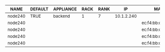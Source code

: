 | <sub>NAME</sub> | <sub>DEFAULT</sub> | <sub>APPLIANCE</sub> | <sub>RACK</sub> | <sub>RANK</sub> | <sub>IP</sub> | <sub>MAC</sub> | <sub>INTERFACE</sub> | <sub>NETWORK</sub> | <sub>CHANNEL</sub> | <sub>OPTIONS</sub> | <sub>VLAN</sub> |
| ---- | ------- | --------- | ---- | ---- | -- | --- | --------- | ------- | ------- | ------- | ---- |
| <sub>node240</sub> | <sub>TRUE</sub> | <sub>backend</sub> | <sub>1</sub> | <sub>7</sub> | <sub>10.1.2.240</sub> | <sub></sub> | <sub>br0</sub> | <sub>private</sub> | <sub></sub> | <sub>bridge</sub> | <sub></sub> |
| <sub>node240</sub> | <sub></sub> | <sub></sub> | <sub></sub> | <sub></sub> | <sub></sub> | <sub>ec:f4:bb:d6:c3:a8</sub> | <sub>em1</sub> | <sub></sub> | <sub>br0</sub> | <sub></sub> | <sub></sub> |
| <sub>node240</sub> | <sub></sub> | <sub></sub> | <sub></sub> | <sub></sub> | <sub></sub> | <sub>ec:f4:bb:d6:c3:a9</sub> | <sub>em2</sub> | <sub></sub> | <sub></sub> | <sub></sub> | <sub></sub> |
| <sub>node240</sub> | <sub></sub> | <sub></sub> | <sub></sub> | <sub></sub> | <sub></sub> | <sub>ec:f4:bb:d6:c3:aa</sub> | <sub>em3</sub> | <sub></sub> | <sub></sub> | <sub></sub> | <sub></sub> |
| <sub>node240</sub> | <sub></sub> | <sub></sub> | <sub></sub> | <sub></sub> | <sub></sub> | <sub>ec:f4:bb:d6:c3:ab</sub> | <sub>em4</sub> | <sub></sub> | <sub></sub> | <sub></sub> | <sub></sub> |
